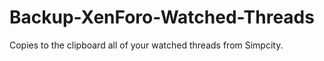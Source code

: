 # Backup-XenForo-Watched-Threads
Copies to the clipboard all of your watched threads from Simpcity.
